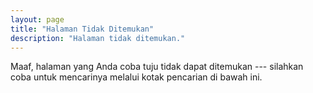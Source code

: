 ```yaml
---
layout: page
title: "Halaman Tidak Ditemukan"
description: "Halaman tidak ditemukan."
---  
```


Maaf, halaman yang Anda coba tuju tidak dapat ditemukan --- silahkan coba untuk mencarinya melalui kotak pencarian di bawah ini.

<script type="text/javascript">
  var GOOG_FIXURL_LANG = 'en';
  var GOOG_FIXURL_SITE = '{{ site.url }}'
</script>
<script type="text/javascript"
  src="http://linkhelp.clients.google.com/tbproxy/lh/wm/fixurl.js">
</script>